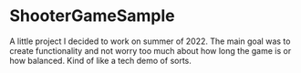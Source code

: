 # ShooterGameSample
A little project I decided to work on summer of 2022. The main goal was to create functionality and not worry too much about how long the game is or how balanced.
Kind of like a tech demo of sorts.
